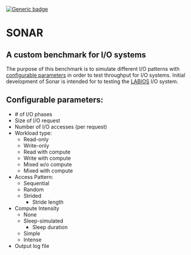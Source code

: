 [![Generic badge](https://img.shields.io/badge/Stage-Development-blue.svg)](https://shields.io/)

# SONAR

## A custom benchmark for I/O systems

The purpose of this benchmark is to simulate different I/O patterns with
[configurable parameters](#configurable-parameters) in order to test 
throughput for I/O systems. Initial development of Sonar is intended for
to testing the [LABIOS](https://dl.acm.org/doi/abs/10.1145/3307681.3325405) 
I/O system.

## Configurable parameters:
- \# of I/O phases
- Size of I/O request
- Number of I/O accesses (per request)
- Workload type:
  - Read-only
  - Write-only
  - Read with compute
  - Write with compute
  - Mixed w/o compute
  - Mixed with compute
- Access Pattern:
  - Sequential
  - Random
  - Strided
    - Stride length
- Compute Intensity
  - None
  - Sleep-simulated
    - Sleep duration
  - Simple
  - Intense
- Output log file

